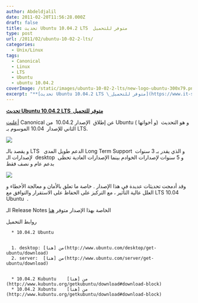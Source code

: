 ```yaml
---
author: Abdeldjalil
date: 2011-02-20T11:56:28.000Z
draft: false
title: تحديث Ubuntu 10.04.2 LTS  متوفر للتحميل
type: post
url: /2011/02/ubuntu-10-02-2-lts/
categories:
  - Unix/Linux
tags:
  - Canonical
  - Linux
  - LTS
  - Ubuntu
  - ubuntu 10.04.2
coverImage: /static/images/ubuntu-10-02-2-lts/new-logo-ubuntu-300x79.png
excerpt: "**[تحديث Ubuntu 10.04.2 LTS \_متوفر للتحميل](https://www.it-scoop.com/2011/02/ubuntu-10-02-2-lts/)**\n\n[أعلنت](https://lists.ubuntu.com/archives/ubuntu-announce/2011-February/000141.html) Canonical عن إطلاق \_الإصدار 10.04.2 \_من Ubuntu ( و أخواتها) \_و هو التحديث الثاني للإصدار \_10.04 الموسوم بـ LTS.\n\n\n\nو يقصد بالـ LTS \_ الدعم طويل المدى Long Term Support \_و الذي يقدر بـ 3"
---
```

**[تحديث Ubuntu 10.04.2 LTS  متوفر للتحميل](https://www.it-scoop.com/2011/02/ubuntu-10-02-2-lts/)**

[أعلنت](https://lists.ubuntu.com/archives/ubuntu-announce/2011-February/000141.html) Canonical عن إطلاق  الإصدار 10.04.2  من Ubuntu ( و أخواتها)  و هو التحديث الثاني للإصدار  10.04 الموسوم بـ LTS.

![](/static/images/ubuntu-10-02-2-lts/new-logo-ubuntu-300x79.png)

و يقصد بالـ LTS   الدعم طويل المدى Long Term Support  و الذي يقدر بـ 3 سنوات لإصدارات الـ  desktop  و 5 سنوات لإصدارات الخوادم بينما الإصدارات العادية تحظى بدعم عام و نصف فقط

![](/static/images/ubuntu-10-02-2-lts/ubuntu-release-cycle.png)

وقد أدمجت تحديثات عديدة في هذا الإصدار . خاصة ما تعلق بالأمان و معالجة الأخطاء و العلل عالية التأثير ، مع التركيز على الحفاظ على الاستقرار والتوافق مع LTS 10.04 Ubuntu  .

الـ Release Notes الخاصة بهذا الإصدار متوفر [هنا](http://www.ubuntu.com/getubuntu/releasenotes/1004)

روابط التحميل

~~~
  * 10.04.2 Ubuntu


  1. desktop: من [هنا](http://www.ubuntu.com/desktop/get-ubuntu/download)
  2. server:  من [هنا](http://www.ubuntu.com/server/get-ubuntu/download)


  * 10.04.2 Kubuntu    من [هنا](http://www.kubuntu.org/getkubuntu/download#download-block)
  * 10.04.2 Xubuntu    من [هنا](http://www.kubuntu.org/getkubuntu/download#download-block)
~~~

[](http://www.kubuntu.org/getkubuntu/download#download-block)
